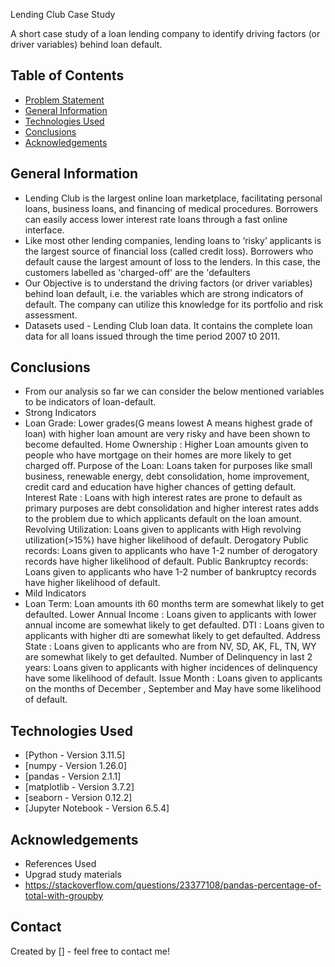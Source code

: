 Lending Club Case Study

A short case study of a loan lending company to identify driving factors (or driver variables) behind loan default.


## Table of Contents
* [Problem Statement](#problem-statement)
* [General Information](#general-information)
* [Technologies Used](#technologies-used)
* [Conclusions](#conclusions)
* [Acknowledgements](#acknowledgements)



## General Information
- Lending Club is the largest online loan marketplace, facilitating personal loans, business loans, and financing of medical procedures. Borrowers can easily access lower interest rate loans through a fast online interface. 
- Like most other lending companies, lending loans to ‘risky’ applicants is the largest source of financial loss (called credit loss). Borrowers who default cause the largest amount of loss to the lenders. In this case, the customers labelled as 'charged-off' are the 'defaulters
- Our Objective is to understand the driving factors (or driver variables) behind loan default, i.e. the variables which are strong indicators of default. The company can utilize this knowledge for its portfolio and risk assessment. 
- Datasets used - Lending Club loan data. It contains the complete loan data for all loans issued through the time period 2007 t0 2011.

 
## Conclusions
- From our analysis so far we can consider the below mentioned variables to be indicators of loan-default.
- Strong Indicators
- Loan Grade: Lower grades(G means lowest A means highest grade of loan) with higher loan amount are very risky and have been  shown to become defaulted.
Home Ownership :  Higher Loan amounts  given to people who have mortgage on their homes are more likely to get charged off.
Purpose of the Loan: Loans taken for purposes like small business, renewable energy, debt consolidation, home improvement, credit card and education have higher chances of getting default.
Interest Rate : Loans with high interest rates are prone to default as primary purposes are debt consolidation and higher interest rates adds to the problem due to which applicants default on the loan amount.
Revolving Utilization: Loans given to applicants with High revolving utilization(>15%) have higher likelihood of default.
Derogatory Public records: Loans given to applicants who have 1-2 number of derogatory records have higher likelihood of default.
Public Bankruptcy records: Loans given to applicants who have 1-2 number of bankruptcy records have higher likelihood of default.
- Mild Indicators
- Loan Term: Loan amounts ith 60 months term are somewhat likely to get defaulted.
Lower Annual Income : Loans given to applicants with lower annual income are somewhat likely to get defaulted.
DTI : Loans given to applicants with higher dti are somewhat likely to get defaulted.
Address State  : Loans given to applicants who are from NV, SD, AK, FL, TN, WY are somewhat likely to get defaulted.
Number of Delinquency  in last 2 years: Loans given to applicants with higher incidences of delinquency  have some likelihood of default.
Issue Month : Loans given to applicants on the months of December , September and May have some likelihood of default.




## Technologies Used
- [Python - Version 3.11.5]
- [numpy - Version 1.26.0]
- [pandas - Version 2.1.1]
- [matplotlib - Version 3.7.2]
- [seaborn - Version 0.12.2]
- [Jupyter Notebook - Version 6.5.4]


## Acknowledgements

- References Used
- Upgrad study materials 
- https://stackoverflow.com/questions/23377108/pandas-percentage-of-total-with-groupby



## Contact
Created by [] - feel free to contact me!

